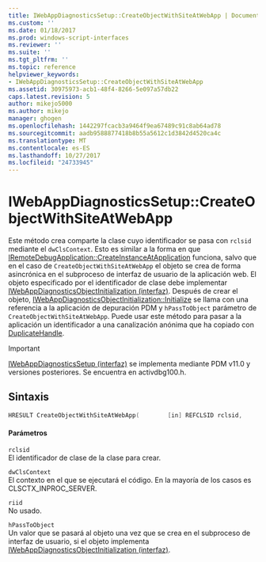 ```yaml
---
title: IWebAppDiagnosticsSetup::CreateObjectWithSiteAtWebApp | Documentos de Microsoft
ms.custom: ''
ms.date: 01/18/2017
ms.prod: windows-script-interfaces
ms.reviewer: ''
ms.suite: ''
ms.tgt_pltfrm: ''
ms.topic: reference
helpviewer_keywords:
- IWebAppDiagnosticsSetup::CreateObjectWithSiteAtWebApp
ms.assetid: 30975973-acb1-48f4-8266-5e097a57db22
caps.latest.revision: 5
author: mikejo5000
ms.author: mikejo
manager: ghogen
ms.openlocfilehash: 1442297fcacb3a9464f9ea67489c91c8ab64ad78
ms.sourcegitcommit: aadb9588877418b8b55a5612c1d3842d4520ca4c
ms.translationtype: MT
ms.contentlocale: es-ES
ms.lasthandoff: 10/27/2017
ms.locfileid: "24733945"
---
```

# <a name="iwebappdiagnosticssetupcreateobjectwithsiteatwebapp"></a>IWebAppDiagnosticsSetup::CreateObjectWithSiteAtWebApp
Este método crea comparte la clase cuyo identificador se pasa con `rclsid` mediante el `dwClsContext`. Esto es similar a la forma en que [IRemoteDebugApplication::CreateInstanceAtApplication](../../winscript/reference/iremotedebugapplication-createinstanceatapplication.md) funciona, salvo que en el caso de `CreateObjectWithSiteAtWebApp` el objeto se crea de forma asincrónica en el subproceso de interfaz de usuario de la aplicación web. El objeto especificado por el identificador de clase debe implementar [IWebAppDiagnosticsObjectInitialization (interfaz)](../../winscript/reference/iwebappdiagnosticsobjectinitialization-interface.md). Después de crear el objeto, [IWebAppDiagnosticsObjectInitialization::Initialize](../../winscript/reference/iwebappdiagnosticsobjectinitialization-initialize.md) se llama con una referencia a la aplicación de depuración PDM y `hPassToObject` parámetro de `CreateObjectWithSiteAtWebApp`. Puede usar este método para pasar a la aplicación un identificador a una canalización anónima que ha copiado con [DuplicateHandle](http://go.microsoft.com/fwlink/?LinkId=232450).  
  
> [!IMPORTANT]
>  [IWebAppDiagnosticsSetup (interfaz)](../../winscript/reference/iwebappdiagnosticssetup-interface.md) se implementa mediante PDM v11.0 y versiones posteriores. Se encuentra en activdbg100.h.  
  
## <a name="syntax"></a>Sintaxis  
  
```cpp  
HRESULT CreateObjectWithSiteAtWebApp(        [in] REFCLSID rclsid,         [in] DWORD dwClsContext,         [in] REFIID riid,         [in] DWORD_PTR hPassToObject        );  
```  
  
#### <a name="parameters"></a>Parámetros  
 `rclsid`  
 El identificador de clase de la clase para crear.  
  
 `dwClsContext`  
 El contexto en el que se ejecutará el código. En la mayoría de los casos es CLSCTX_INPROC_SERVER.  
  
 `riid`  
 No usado.  
  
 `hPassToObject`  
 Un valor que se pasará al objeto una vez que se crea en el subproceso de interfaz de usuario, si el objeto implementa [IWebAppDiagnosticsObjectInitialization (interfaz)](../../winscript/reference/iwebappdiagnosticsobjectinitialization-interface.md).